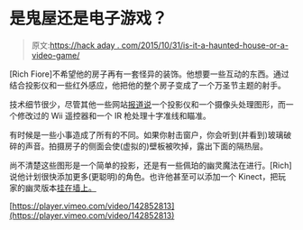 # 是鬼屋还是电子游戏？

> 原文:[https://hack aday . com/2015/10/31/is-it-a-haunted-house-or-a-video-game/](https://hackaday.com/2015/10/31/is-it-a-haunted-house-or-a-video-game/)

[Rich Fiore]不希望他的房子再有一套怪异的装饰。他想要一些互动的东西。通过结合投影仪和一些红外感应，他把他的整个房子变成了一个万圣节主题的射手。

技术细节很少，尽管其他一些网站[报道说](http://techcrunch.com/2015/10/30/this-guy-turned-the-front-of-his-house-into-a-massive-video-game-for-halloween/)一个投影仪和一个摄像头处理图形，而一个修改过的 Wii 遥控器和一个 IR 枪处理十字准线和瞄准。

有时候是一些小事造成了所有的不同。如果你射击窗户，你会听到(并看到)玻璃破碎的声音。拍摄房子的侧面会使(虚拟的)壁板被吹掉，露出下面的隔热层。

尚不清楚这些图形是一个简单的投影，还是有一些佩珀的幽灵魔法在进行。[Rich]说他计划很快添加更多(更聪明)的角色。也许他甚至可以添加一个 Kinect，把玩家的幽灵版本[挂在墙上。](http://hackaday.com/2011/10/17/the-effervo-kinect-particle-effect-machine/)

[https://player.vimeo.com/video/142852813](https://player.vimeo.com/video/142852813)